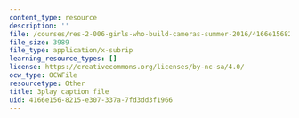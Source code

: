 ```yaml
---
content_type: resource
description: ''
file: /courses/res-2-006-girls-who-build-cameras-summer-2016/4166e1568215e307337a7fd3dd3f1966_ow2TNmzadXc.srt
file_size: 3989
file_type: application/x-subrip
learning_resource_types: []
license: https://creativecommons.org/licenses/by-nc-sa/4.0/
ocw_type: OCWFile
resourcetype: Other
title: 3play caption file
uid: 4166e156-8215-e307-337a-7fd3dd3f1966
---
```

